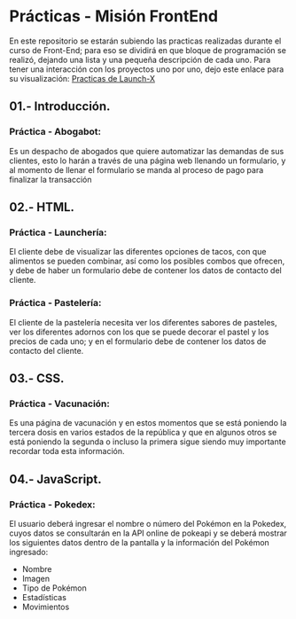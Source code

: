 # Prácticas - Misión FrontEnd

En este repositorio se estarán subiendo las practicas realizadas durante el curso de Front-End; para eso se dividirá en que bloque de programación se realizó, dejando una lista y una pequeña descripción de cada uno. Para tener una interacción con los proyectos uno por uno, dejo este enlace para su visualización:
<a href="https://josueherrerar.github.io/LaunchX_Practicas/">Practicas de Launch-X</a>

## 01.- Introducción.

<h3>Práctica - Abogabot:</h3>

Es un despacho de abogados que quiere automatizar las demandas de sus clientes, esto lo harán a través de una página web llenando un formulario, y al momento de llenar el formulario se manda al proceso de pago para finalizar la transacción

## 02.- HTML.

<h3>Práctica - Launchería:</h3>

El cliente debe de visualizar las diferentes opciones de tacos, con que alimentos se pueden combinar, así como los posibles combos que ofrecen, y debe de haber un formulario debe de contener los datos de contacto del cliente.
<br>
<h3>Práctica - Pastelería:</h3>

El cliente de la pastelería necesita ver los diferentes sabores de pasteles, ver los diferentes adornos con los que se puede decorar el pastel y los precios de cada uno; y en el formulario debe de contener los datos de contacto del cliente.

## 03.- CSS.

<h3>Práctica - Vacunación:</h3>

Es una página de vacunación y en estos momentos que se está poniendo la tercera dosis en varios estados de la república y que en algunos otros se está poniendo la segunda o incluso la primera sigue siendo muy importante recordar toda esta información.

## 04.- JavaScript.

<h3>Práctica - Pokedex:</h3>

El usuario deberá ingresar el nombre o número del Pokémon en la Pokedex, cuyos datos se consultarán en la API online de pokeapi y se deberá mostrar los siguientes datos dentro de la pantalla y la información del Pokémon ingresado:
 
* Nombre
* Imagen
* Tipo de Pokémon
* Estadísticas
* Movimientos
